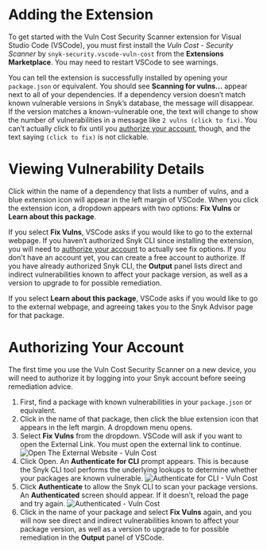 # Adding the Extension
To get started with the Vuln Cost Security Scanner extension for Visual Studio Code (VSCode), you must first install the *Vuln Cost - Security Scanner* by `snyk-security.vscode-vuln-cost` from the **Extensions Marketplace**. You may need to restart VSCode to see warnings.

You can tell the extension is successfully installed by opening your `package.json` or equivalent. You should see **Scanning for vulns…** appear next to all of your dependencies.  If a dependency version doesn’t match known vulnerable versions in Snyk’s database, the message will disappear. If the version matches a known-vulnerable one, the text will change to show the number of vulnerabilities in a message like `2 vulns (click to fix)`. You can’t actually click to fix until you [authorize your account](#authorizing-your-account), though, and the text saying `(click to fix)` is not clickable.

# Viewing Vulnerability Details
Click within the name of a dependency that lists a number of vulns, and a blue extension icon will appear in the left margin of VSCode. When you click the extension icon, a dropdown appears with two options: **Fix Vulns** or **Learn about this package**.  

If you select **Fix Vulns**,  VSCode asks if you would like to go to the external webpage. If you haven’t authorized Snyk CLI since installing the extension, you will need to [authorize your account](#authorizing-your-account) to actually see fix options. If you don't have an account yet, you can create a free account to authorize. If you have already authorized Snyk CLI, the **Output** panel lists direct and indirect vulnerabilities known to affect your package version, as well as a version to upgrade to for possible remediation. 

If you select  **Learn about this package**, VSCode asks if you would like to go to the external webpage, and agreeing takes you to the Snyk Advisor page for that package.  

# Authorizing Your Account
The first time you use the Vuln Cost Security Scanner on a new device, you will need to authorize it by logging into your Snyk account before seeing remediation advice. 
1. First, find a package with known vulnerabilities in your `package.json` or equivalent. 
2. Click in the name of that package, then click the blue extension icon that appears in the left margin.
A dropdown menu opens.
3. Select **Fix Vulns** from the dropdown.
VSCode will ask if you want to open the External Link. You must open the external link to continue. 
![Open The External Website - Vuln Cost](https://user-images.githubusercontent.com/1719499/113234978-2bd32500-9257-11eb-9d21-70a02abcfa1b.png)
4. Click Open. 
An **Authenticate for CLI** prompt appears. This is because the Snyk CLI tool performs the underlying lookups to determine whether your packages are known vulnerable. ![Authenticate for CLI - Vuln Cost](https://user-images.githubusercontent.com/1719499/113234976-2b3a8e80-9257-11eb-8eda-ba02a7e40569.png)
5. Click **Authenticate** to allow the Snyk CLI to scan your package versions.
An **Authenticated** screen should appear. If it doesn’t, reload the page and try again. ![Authenticated - Vuln Cost](https://user-images.githubusercontent.com/1719499/113234975-2aa1f800-9257-11eb-9043-2c823e40279f.png)
6. Click in the name of your package and select **Fix Vulns** again, and you will now see direct and indirect vulnerabilities known to affect your package version, as well as a version to upgrade to for possible remediation in the **Output** panel of VSCode. 
